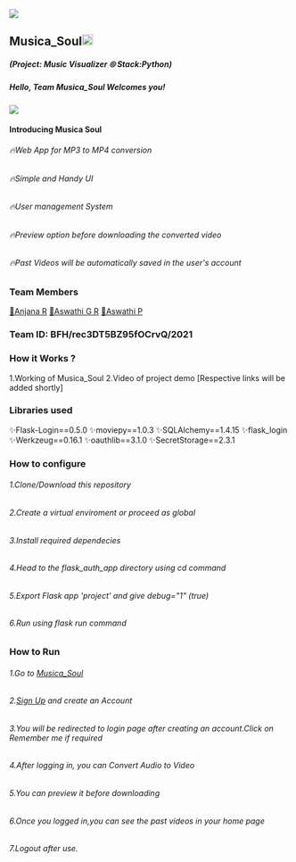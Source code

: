 <img src="https://trello-attachments.s3.amazonaws.com/542e9c6316504d5797afbfb9/542e9c6316504d5797afbfc1/39dee8d993841943b5723510ce663233/Frame_19.png">

## Musica_Soul<img src="https://notion-emojis.s3-us-west-2.amazonaws.com/v0/svg-twitter/1f3b5.svg" width=20px>
##### (Project: Music Visualizer ⦾  Stack:Python)
##### Hello, Team Musica_Soul Welcomes you! 
<div><img src="https://c.tenor.com/PWaOCHK8jKEAAAAj/music-notes-sound.gif"></div>

#### Introducing Musica Soul
###### 🔥Web App for MP3 to MP4 conversion
###### 🔥Simple and Handy UI
###### 🔥User management System
###### 🔥Preview option before downloading the converted video
###### 🔥Past Videos will be automatically saved in the user's account

### Team Members
<a href="https://github.com/AnjanaRajanM">📍Anjana R</a>
<a href="https://github.com/AswathiGR">📍Aswathi G R</a>
<a href="https://github.com/AswathipRaj">📍Aswathi P</a>

  
### Team ID: BFH/rec3DT5BZ95fOCrvQ/2021
### How it Works ?
1.Working of Musica_Soul
2.Video of project demo
[Respective links will be added shortly]

### Libraries used

✨Flask-Login==0.5.0 
✨moviepy==1.0.3
✨SQLAlchemy==1.4.15
✨flask_login
✨Werkzeug==0.16.1
✨oauthlib==3.1.0
✨SecretStorage==2.3.1


### How to configure
###### 1.Clone/Download this repository 
###### 2.Create a virtual enviroment or proceed as global 
###### 3.Install required dependecies 
###### 4.Head to the flask_auth_app directory using cd command
###### 5.Export Flask app 'project' and give debug="1" (true)
###### 6.Run using flask run command
### How to Run
###### 1.Go to <a href="http://musicasoul.pythonanywhere.com/">Musica_Soul</a>
###### 2.<a href="http://musicasoul.pythonanywhere.com/signup">Sign Up</a> and create an Account 
###### 3.You will be redirected to login page after creating an account.Click on Remember me if required
###### 4.After logging in, you can Convert Audio to Video
###### 5.You can preview it before downloading
###### 6.Once you logged in,you can see the past videos in your home page
###### 7.Logout after use.
